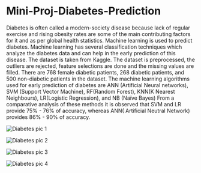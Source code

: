 # Mini-Proj-Diabetes-Prediction

Diabetes is often called a modern-society disease because lack of regular exercise
and rising obesity rates are some of the main contributing factors for it and as per
global health statistics. Machine learning is used to predict diabetes. Machine learning
has several classification techniques which analyze the diabetes data and can help in
the early prediction of this disease. The dataset is taken from Kaggle. The dataset is
preprocessed, the outliers are rejected, feature selections are done and the missing
values are filled. There are 768 female diabetic patients, 268 diabetic patients, and
500 non-diabetic patients in the dataset. The machine learning algorithms used for
early prediction of diabetes are ANN (Artificial Neural networks), SVM (Support Vector
Machine), RF(Random Forest), KNN(K Nearest Neighbours), LR(Logistic Regression),
and NB (Naïve Bayes) From a comparative analysis of these methods it is observed
that SVM and LR provide 75% - 76% of accuracy, whereas ANN( Artificial Neutral
Network) provides 86% - 90% of accuracy.


![Diabetes pic 1](https://github.com/Sashisaravan/Mini-Proj-Diabetes-Prediction/assets/72851217/52b83dab-6316-4546-872f-114af032d957)

![Diabetes pic 2](https://github.com/Sashisaravan/Mini-Proj-Diabetes-Prediction/assets/72851217/a9be9485-8124-46a4-bd51-0e1a1f5589cd)

![Diabetes pic 3](https://github.com/Sashisaravan/Mini-Proj-Diabetes-Prediction/assets/72851217/8eef94d5-99fc-4216-a0ac-01382da2a8ff)

![Diabetes pic 4](https://github.com/Sashisaravan/Mini-Proj-Diabetes-Prediction/assets/72851217/293d078e-76e7-4821-924f-0e2e88927ba8)

